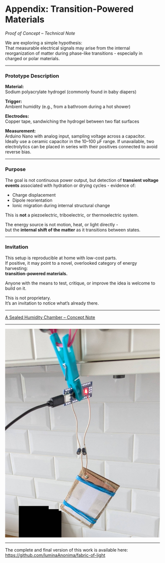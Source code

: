 # Appendix: Transition-Powered Materials  
*Proof of Concept – Technical Note*

We are exploring a simple hypothesis:  
That measurable electrical signals may arise from the internal reorganization of matter during phase-like transitions - especially in charged or polar materials.

---

### Prototype Description

**Material:**  
Sodium polyacrylate hydrogel (commonly found in baby diapers)

**Trigger:**  
Ambient humidity (e.g., from a bathroom during a hot shower)

**Electrodes:**  
Copper tape, sandwiching the hydrogel between two flat surfaces

**Measurement:**  
Arduino Nano with analog input, sampling voltage across a capacitor. Ideally use a ceramic capacitor in the 10–100 µF range. If unavailable, two electrolytics can be placed in series with their positives connected to avoid reverse bias.

---

### Purpose

The goal is not continuous power output, but detection of **transient voltage events** associated with hydration or drying cycles - evidence of:

- Charge displacement  
- Dipole reorientation  
- Ionic migration during internal structural change

This is **not** a piezoelectric, triboelectric, or thermoelectric system.

The energy source is not motion, heat, or light directly -   
but the **internal shift of the matter** as it transitions between states.

---

### Invitation

This setup is reproducible at home with low-cost parts.  
If positive, it may point to a novel, overlooked category of energy harvesting:  
**transition-powered materials.**

Anyone with the means to test, critique, or improve the idea is welcome to build on it.

This is not proprietary.  
It’s an invitation to notice what’s already there.

---

[A Sealed Humidity Chamber – Concept Note](/companions/a_sealed_humidity_chamber_concept_note.md)

---

![Test rig](/images/test-rig-04.jpg)

---

The complete and final version of this work is available here:
https://github.com/luminaAnonima/fabric-of-light
